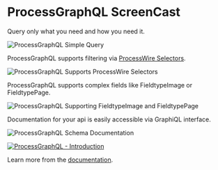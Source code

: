 # ProcessGraphQL ScreenCast

Query only what you need and how you need it.

![ProcessGraphQL Simple Query][img-query]

ProcessGraphQL supports filtering via [ProcessWire Selectors][pw-selectors].

![ProcessGraphQL Supports ProcessWire Selectors][img-filtering]

ProcessGraphQL supports complex fields like FieldtypeImage or FieldtypePage.

![ProcessGraphQL Supporting FieldtypeImage and FieldtypePage][img-fieldtypes]

Documentation for your api is easily accessible via GraphiQL interface.

![ProcessGraphQL Schema Documentation][img-documentation]

[![ProcessGraphQL - Introduction][img-youtube-thumb]](https://www.youtube.com/watch?v=4M2VS5XAvts)

Learn more from the [documentation](https://github.com/dadish/processgraphql#processgraphql).

[img-query]: https://raw.githubusercontent.com/dadish/ProcessGraphQL/master/imgs/ProcessGraphQL-Query.gif
[img-filtering]: https://raw.githubusercontent.com/dadish/ProcessGraphQL/master/imgs/ProcessGraphQL-Filtering.gif
[img-fieldtypes]: https://raw.githubusercontent.com/dadish/ProcessGraphQL/master/imgs/ProcessGraphQL-Fieldtypes.gif
[img-documentation]: https://raw.githubusercontent.com/dadish/ProcessGraphQL/master/imgs/ProcessGraphQL-Documentation.gif
[img-youtube-thumb]: https://raw.githubusercontent.com/dadish/ProcessGraphQL/master/imgs/thumb.png
[pw-selectors]: https://processwire.com/api/selectors/
